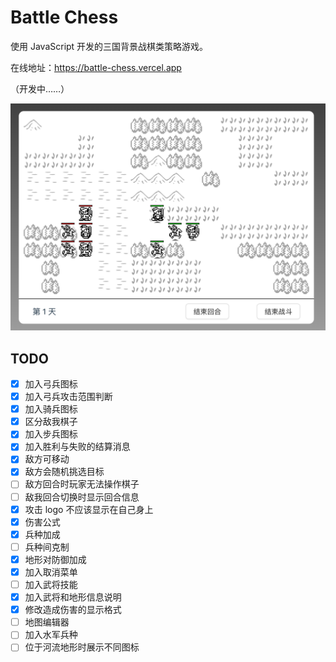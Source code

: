 # Battle Chess

使用 JavaScript 开发的三国背景战棋类策略游戏。

在线地址：https://battle-chess.vercel.app

（开发中……）

![当前战斗界面](screenshots/battle.png)

## TODO

- [x] 加入弓兵图标
- [x] 加入弓兵攻击范围判断
- [x] 加入骑兵图标
- [x] 区分敌我棋子
- [x] 加入步兵图标
- [x] 加入胜利与失败的结算消息
- [x] 敌方可移动
- [x] 敌方会随机挑选目标
- [ ] 敌方回合时玩家无法操作棋子
- [ ] 敌我回合切换时显示回合信息
- [x] 攻击 logo 不应该显示在自己身上
- [x] 伤害公式
- [x] 兵种加成
- [ ] 兵种间克制
- [x] 地形对防御加成
- [x] 加入取消菜单
- [ ] 加入武将技能
- [x] 加入武将和地形信息说明
- [x] 修改造成伤害的显示格式
- [ ] 地图编辑器
- [ ] 加入水军兵种
- [ ] 位于河流地形时展示不同图标

